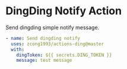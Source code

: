 # DingDing Notify Action

Send dingding simple notify message.

```yaml
- name: Send dingding notify
  uses: zcong1993/actions-ding@master
  with:
    dingToken: ${{ secrets.DING_TOKEN }}
    message: test message
```
